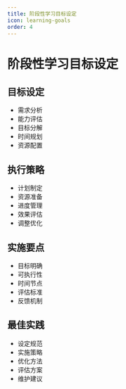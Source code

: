 ```yaml
---
title: 阶段性学习目标设定
icon: learning-goals
order: 4
---
```


# 阶段性学习目标设定

## 目标设定
- 需求分析
- 能力评估
- 目标分解
- 时间规划
- 资源配置

## 执行策略
- 计划制定
- 资源准备
- 进度管理
- 效果评估
- 调整优化

## 实施要点
- 目标明确
- 可执行性
- 时间节点
- 评估标准
- 反馈机制

## 最佳实践
- 设定规范
- 实施策略
- 优化方法
- 评估方案
- 维护建议
